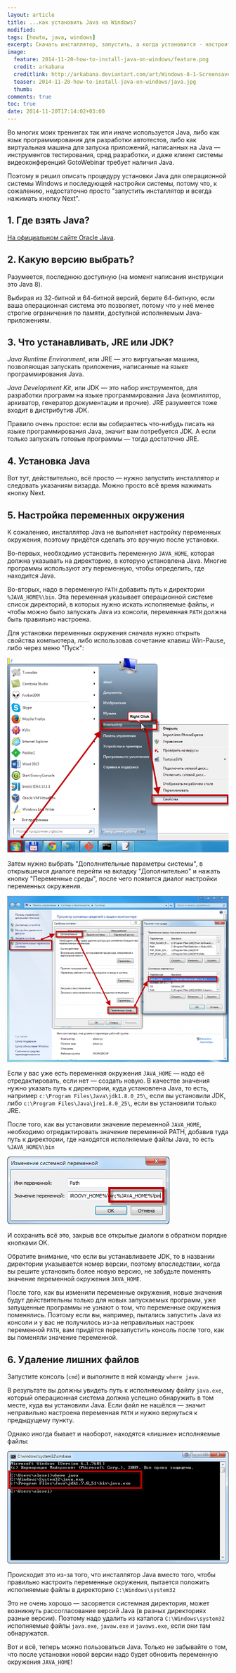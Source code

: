 ```yaml
---
layout: article
title: ...как установить Java на Windows?
modified:
tags: [howto, java, windows]
excerpt: Скачать инсталлятор, запустить, а когда установится - настроить переменные окружения и удалить лишние исполняемые файлы.
image:
  feature: 2014-11-20-how-to-install-java-on-windows/feature.png
  credit: arkabana
  creditlink: http://arkabana.deviantart.com/art/Windows-8-1-Screensaver-413871909
  teaser: 2014-11-20-how-to-install-java-on-windows/java.jpg
  thumb:
comments: true
toc: true
date: 2014-11-20T17:14:02+03:00
---
```

Во многих моих тренингах так или иначе используется Java, либо как язык программирования для разработки автотестов, либо как виртуальная машина для запуска приложений, написанных на Java — инструментов тестирования, сред разработки, и даже клиент системы видеоконференций GotoWebinar требует наличия Java.

Поэтому я решил описать процедуру установки Java для операционной системы Windows и последующей настройки системы, потому что, к сожалению, недостаточно просто "запустить инсталлятор и всегда нажимать кнопку Next".

## 1. Где взять Java?

[На официальном сайте Oracle Java](http://www.oracle.com/technetwork/java/javase/downloads/index.html).

## 2. Какую версию выбрать?

Разумеется, последнюю доступную (на момент написания инструкции это Java 8).

Выбирая из 32-битной и 64-битной версий, берите 64-битную, если ваша операционная система это позволяет, потому что у неё менее строгие ограничения по памяти, доступной исполняемым Java-приложениям.

## 3. Что устанавливать, JRE или JDK?

_Java Runtime Environment_, или JRE — это виртуальная машина, позволяющая запускать приложения, написанные на языке программирования Java.

_Java Development Kit_, или JDK — это набор инструментов, для разработки программ на языке программирования Java (компилятор, архиватор, генератор документации и прочие). JRE разумеется тоже входит в дистрибутив JDK.

Правило очень простое: если вы собираетесь что-нибудь писать на языке программирования Java, значит вам потребуется JDK. А если только запускать готовые программы — тогда достаточно JRE.

## 4. Установка Java

Вот тут, действительно, всё просто — нужно запустить инсталлятор и следовать указаниям визарда. Можно просто всё время нажимать кнопку Next.

## 5. Настройка переменных окружения

К сожалению, инсталлятор Java не выполняет настройку переменных окружения, поэтому придётся сделать это вручную после установки.

Во-первых, необходимо установить переменную `JAVA_HOME`, которая должна указывать на директорию, в которую установлена Java. Многие программы используют эту переменную, чтобы определить, где находится Java.

Во-вторых, надо в переменную `PATH` добавить путь к директории `%JAVA_HOME%\bin`. Эта переменная указывает операционной системе список директорий, в которых нужно искать исполняемые файлы, и чтобы можно было запускать Java из консоли, переменная `PATH` должна быть правильно настроена.

Для установки переменных окружения сначала нужно открыть свойства компьютера, либо использовав сочетание клавиш Win-Pause, либо через меню "Пуск":

![](/images/2014-11-20-how-to-install-java-on-windows/properties.png)

Затем нужно выбрать "Дополнительные параметры системы", в открывшемся диалоге перейти на вкладку "Дополнительно" и нажать кнопку "Переменные среды", после чего появится диалог настройки переменных окружения.

![](/images/2014-11-20-how-to-install-java-on-windows/environment.png)

Если у вас уже есть переменная окружения `JAVA_HOME` — надо её отредактировать, если нет — создать новую. В качестве значения нужно указать путь к директории, куда установлена Java, то есть, например `c:\Program Files\Java\jdk1.8.0_25\`, если вы установили JDK, либо `c:\Program Files\Java\jre1.8.0_25\`, если вы установили только JRE.

После того, как вы установили значение переменной `JAVA_HOME`, необходимо отредактировать значение переменной PATH, добавив туда путь к директории, где находятся исполняемые файлы Java, то есть `%JAVA_HOME%\bin`

![](/images/2014-11-20-how-to-install-java-on-windows/path.png)

И сохранить всё это, закрыв все открытые диалоги в обратном порядке кнопками OK.

Обратите внимание, что если вы устанавливаете JDK, то в названии директории указывается номер версии, поэтому впоследствии, когда вы решите установить более новую версию, не забудьте поменять значение переменной окружения `JAVA_HOME`.

После того, как вы изменили переменные окружения, новые значения будут действительны только для новых запускаемых программ, уже запущенные программы не узнают о том, что переменные окружения поменялись. Поэтому если вы, например, пытались запустить Java из консоли и у вас не получилось из-за неправильных настроек переменной `PATH`, вам придётся перезапустить консоль после того, как вы поменяли значение переменной.

## 6. Удаление лишних файлов

Запустите консоль (`cmd`) и выполните в ней команду `where java`.

В результате вы должны увидеть путь к исполняемому файлу `java.exe`, который операционная система должна успешно обнаружить в том месте, куда вы установили Java. Если файл не нашёлся — значит неправильно настроена переменная `PATH` и нужно вернуться к предыдущему пункту.

Однако иногда бывает и наоборот, находятся «лишние» исполняемые файлы:

![](/images/2014-11-20-how-to-install-java-on-windows/terminal.png)

Происходит это из-за того, что инсталлятор Java вместо того, чтобы правильно настроить переменные окружения, пытается положить исполняемые файлы в директорию `C:\Windows\system32`

Это не очень хорошо — засоряется системная директория, может возникнуть рассогласование версий Java (в разных директориях разные версии). Поэтому надо удалить из каталога `C:\Windows\system32` исполняемые файлы `java.exe`, `javaw.exe` и `javaws.exe`, если они там обнаружатся.

Вот и всё, теперь можно пользоваться Java. Только не забывайте о том, что после установки новой версии надо будет обновить переменную окружения `JAVA_HOME`!